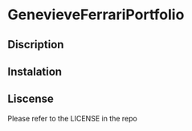 # GenevieveFerrariPortfolio

## Discription

## Instalation

## Liscense

Please refer to the LICENSE in the repo
